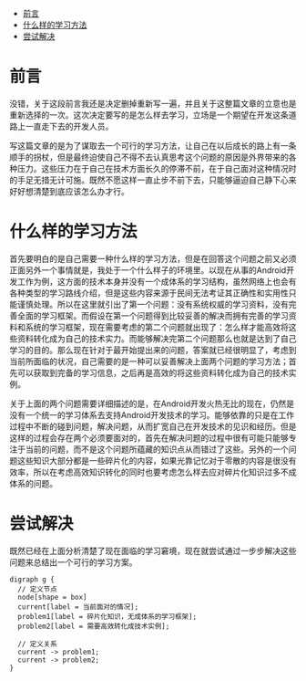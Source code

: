 
<!-- toc orderedList:0 -->

- [前言](#前言)
- [什么样的学习方法](#什么样的学习方法)
- [尝试解决](#尝试解决)

<!-- tocstop -->


# 前言

没错，关于这段前言我还是决定删掉重新写一遍，并且关于这整篇文章的立意也是重新选择的一次。这次决定要写的是怎么样去学习，立场是一个期望在开发这条道路上一直走下去的开发人员。

写这篇文章的是为了谋取去一个可行的学习方法，让自己在以后成长的路上有一条顺手的拐杖，但是最终迫使自己不得不去认真思考这个问题的原因是外界带来的各种压力。这些压力在于自己在技术方面长久的停滞不前，在于自己面对这种情况时的手足无措无计可施。既然不愿这样一直止步不前下去，只能够逼迫自己静下心来好好想清楚到底应该怎么办才行。

# 什么样的学习方法

首先要明白的是自己需要一种什么样的学习方法，但是在回答这个问题之前又必须正面另外一个事情就是，我处于一个什么样子的环境里。以现在从事的Android开发工作为例，这方面的技术本身并没有一个成体系的学习结构，虽然网络上也会有各种类型的学习路线介绍，但是这些内容来源于民间无法考证其正确性和实用性只能谨慎处理。所以在这里就引出了第一个问题：没有系统权威的学习资料，没有完善全面的学习框架。而假设在第一个问题得到比较妥善的解决而拥有完善的学习资料和系统的学习框架，现在需要考虑的第二个问题就出现了：怎么样才能高效将这些资料转化成为自己的技术实力。而能够解决完第二个问题那么也就是达到了自己学习的目的。那么现在针对于最开始提出来的问题，答案就已经很明显了，考虑到当前所面临的状况，自己需要的是一种可以妥善解决上面两个问题的学习方法；首先可以获取到完备的学习信息，之后再是高效的将这些资料转化成为自己的技术实例。

关于上面的两个问题需要详细描述的是，在Android开发火热无比的现在，仍然是没有一个统一的学习体系去支持Android开发技术的学习。能够依靠的只是在工作过程中不断的碰到问题，解决问题，从而扩宽自己在开发技术的见识和经历。但是这样的过程会存在两个必须要面对的，首先在解决问题的过程中很有可能只能够专注于当前的问题，而不是这个问题所蕴藏的知识点从而错过了这些。另外的一个问题这些知识大部分都是一些碎片化的内容，如果光靠记忆对于零散的内容是很没有效率，所以在考虑高效知识转化的同时也要考虑怎么样去应对碎片化知识过多不成体系的问题。

# 尝试解决

既然已经在上面分析清楚了现在面临的学习窘境，现在就尝试通过一步步解决这些问题来总结出一个可行的学习方案。



```{viz}
digraph g {
  // 定义节点
  node[shape = box]
  current[label = 当前面对的情况];
  problem1[label = 碎片化知识，无成体系的学习框架];
  problem2[label = 需要高效转化成技术实例];

  // 定义关系
  current -> problem1;
  current -> problem2;
}
```
